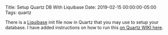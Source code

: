 Title: Setup Quartz DB With Liquibase
Date: 2019-02-15 00:00:00-05:00
Tags: quartz



There is a [Liquibase](http://www.liquibase.org/) init file now in Quartz that you may use to setup your database. I have added instructions on how to run this [on Quartz WIKI here](https://github.com/quartz-scheduler/quartz/wiki/How-to-Setup-Databases#using-liquibase-tool).


